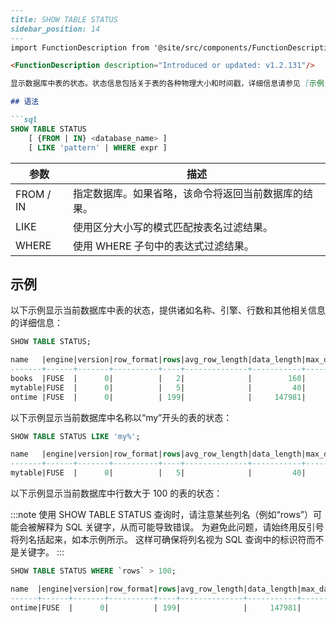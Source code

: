 ```markdown
---
title: SHOW TABLE STATUS
sidebar_position: 14
---
import FunctionDescription from '@site/src/components/FunctionDescription';

<FunctionDescription description="Introduced or updated: v1.2.131"/>

显示数据库中表的状态。状态信息包括关于表的各种物理大小和时间戳，详细信息请参见 [示例](#examples)。

## 语法

```sql
SHOW TABLE STATUS
    [ {FROM | IN} <database_name> ]
    [ LIKE 'pattern' | WHERE expr ]
```

| 参数      | 描述                                                                                                                   |
|-----------|-----------------------------------------------------------------------------------------------------------------------------|
| FROM / IN | 指定数据库。如果省略，该命令将返回当前数据库的结果。                                                                                    |
| LIKE      | 使用区分大小写的模式匹配按表名过滤结果。                                                                                                |
| WHERE     | 使用 WHERE 子句中的表达式过滤结果。                                                                                              |

## 示例

以下示例显示当前数据库中表的状态，提供诸如名称、引擎、行数和其他相关信息的详细信息：

```sql
SHOW TABLE STATUS;

name   |engine|version|row_format|rows|avg_row_length|data_length|max_data_length|index_length|data_free|auto_increment|create_time                  |update_time|check_time|collation|checksum|comment|cluster_by|
-------+------+-------+----------+----+--------------+-----------+---------------+------------+---------+--------------+-----------------------------+-----------+----------+---------+--------+-------+----------+
books  |FUSE  |      0|          |   2|              |        160|               |         713|         |              |2023-09-25 06:40:47.237 +0000|           |          |         |        |       |          |
mytable|FUSE  |      0|          |   5|              |         40|               |        1665|         |              |2023-08-28 07:53:05.455 +0000|           |          |         |        |       |((a + 1)) |
ontime |FUSE  |      0|          | 199|              |     147981|               |       22961|         |              |2023-09-19 07:04:06.414 +0000|           |          |         |        |       |          |
```

以下示例显示当前数据库中名称以“my”开头的表的状态：

```sql
SHOW TABLE STATUS LIKE 'my%';

name   |engine|version|row_format|rows|avg_row_length|data_length|max_data_length|index_length|data_free|auto_increment|create_time                  |update_time|check_time|collation|checksum|comment|cluster_by|
-------+------+-------+----------+----+--------------+-----------+---------------+------------+---------+--------------+-----------------------------+-----------+----------+---------+--------+-------+----------+
mytable|FUSE  |      0|          |   5|              |         40|               |        1665|         |              |2023-08-28 07:53:05.455 +0000|           |          |         |        |       |((a + 1)) |
```

以下示例显示当前数据库中行数大于 100 的表的状态：

:::note
使用 SHOW TABLE STATUS 查询时，请注意某些列名（例如“rows”）可能会被解释为 SQL 关键字，从而可能导致错误。 为避免此问题，请始终用反引号将列名括起来，如本示例所示。 这样可确保将列名视为 SQL 查询中的标识符而不是关键字。
:::

```sql
SHOW TABLE STATUS WHERE `rows` > 100;

name  |engine|version|row_format|rows|avg_row_length|data_length|max_data_length|index_length|data_free|auto_increment|create_time                  |update_time|check_time|collation|checksum|comment|cluster_by|
------+------+-------+----------+----+--------------+-----------+---------------+------------+---------+--------------+-----------------------------+-----------+----------+---------+--------+-------+----------+
ontime|FUSE  |      0|          | 199|              |     147981|               |       22961|         |              |2023-09-19 07:04:06.414 +0000|           |          |         |        |       |          |
```
